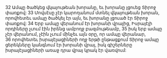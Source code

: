 32 Ամպը ծածկեց վկայութեան խորանը, եւ խորանը լցուեց Տիրոջ փառքով: 33 Մովսէսը չէր կարողանում մտնել վկայութեան խորան, որովհետեւ ամպը ծածկել էր այն, եւ խորանը լցուած էր Տիրոջ փառքով:
34 Երբ ամպը վերանում էր խորանի վրայից, Իսրայէլի որդիները չւում էին իրենց ամբողջ բազմութեամբ, 35 իսկ երբ ամպը չէր վերանում, չէին չւում մինչեւ այն օրը, որ ամպը վերանար, 36 որովհետեւ իսրայէլացիների ողջ երթի ընթացքում Տիրոջ ամպը ցերեկները կանգնում էր խորանի վրայ, իսկ գիշերները իսրայէլացիների առաջ դրա վրայ կրակ էր վառվում:































